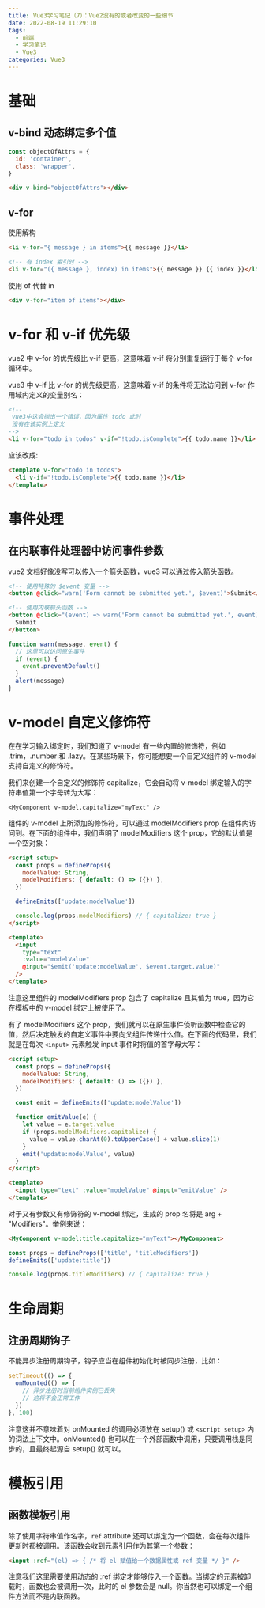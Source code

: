 ```yaml
---
title: Vue3学习笔记（7）：Vue2没有的或者改变的一些细节
date: 2022-08-19 11:29:10
tags:
  - 前端
  - 学习笔记
  - Vue3
categories: Vue3
---
```


# 基础

## v-bind 动态绑定多个值

```js
const objectOfAttrs = {
  id: 'container',
  class: 'wrapper',
}
```

```html
<div v-bind="objectOfAttrs"></div>
```

## v-for

使用解构

```html
<li v-for="{ message } in items">{{ message }}</li>

<!-- 有 index 索引时 -->
<li v-for="({ message }, index) in items">{{ message }} {{ index }}</li>
```

使用 of 代替 in

```html
<div v-for="item of items"></div>
```

# v-for 和 v-if 优先级

vue2 中 v-for 的优先级比 v-if 更高，这意味着 v-if 将分别重复运行于每个 v-for 循环中。

vue3 中 v-if 比 v-for 的优先级更高，这意味着 v-if 的条件将无法访问到 v-for 作用域内定义的变量别名：

```html
<!--
 vue3中这会抛出一个错误，因为属性 todo 此时
 没有在该实例上定义
-->
<li v-for="todo in todos" v-if="!todo.isComplete">{{ todo.name }}</li>
```

应该改成:

```html
<template v-for="todo in todos">
  <li v-if="!todo.isComplete">{{ todo.name }}</li>
</template>
```

# 事件处理

## 在内联事件处理器中访问事件参数

vue2 文档好像没写可以传入一个箭头函数，vue3 可以通过传入箭头函数。

```html
<!-- 使用特殊的 $event 变量 -->
<button @click="warn('Form cannot be submitted yet.', $event)">Submit</button>

<!-- 使用内联箭头函数 -->
<button @click="(event) => warn('Form cannot be submitted yet.', event)">
  Submit
</button>
```

```js
function warn(message, event) {
  // 这里可以访问原生事件
  if (event) {
    event.preventDefault()
  }
  alert(message)
}
```

# v-model 自定义修饰符

在在学习输入绑定时，我们知道了 v-model 有一些内置的修饰符，例如 .trim，.number 和 .lazy。在某些场景下，你可能想要一个自定义组件的 v-model 支持自定义的修饰符。

我们来创建一个自定义的修饰符 capitalize，它会自动将 v-model 绑定输入的字符串值第一个字母转为大写：

```vue
<MyComponent v-model.capitalize="myText" />
```

组件的 v-model 上所添加的修饰符，可以通过 modelModifiers prop 在组件内访问到。在下面的组件中，我们声明了 modelModifiers 这个 prop，它的默认值是一个空对象：

```html
<script setup>
  const props = defineProps({
    modelValue: String,
    modelModifiers: { default: () => ({}) },
  })

  defineEmits(['update:modelValue'])

  console.log(props.modelModifiers) // { capitalize: true }
</script>

<template>
  <input
    type="text"
    :value="modelValue"
    @input="$emit('update:modelValue', $event.target.value)"
  />
</template>
```

注意这里组件的 modelModifiers prop 包含了 capitalize 且其值为 true，因为它在模板中的 v-model 绑定上被使用了。

有了 modelModifiers 这个 prop，我们就可以在原生事件侦听函数中检查它的值，然后决定触发的自定义事件中要向父组件传递什么值。在下面的代码里，我们就是在每次 `<input>` 元素触发 input 事件时将值的首字母大写：

```html
<script setup>
  const props = defineProps({
    modelValue: String,
    modelModifiers: { default: () => ({}) },
  })

  const emit = defineEmits(['update:modelValue'])

  function emitValue(e) {
    let value = e.target.value
    if (props.modelModifiers.capitalize) {
      value = value.charAt(0).toUpperCase() + value.slice(1)
    }
    emit('update:modelValue', value)
  }
</script>

<template>
  <input type="text" :value="modelValue" @input="emitValue" />
</template>
```

对于又有参数又有修饰符的 v-model 绑定，生成的 prop 名将是 arg + "Modifiers"。举例来说：

```html
<MyComponent v-model:title.capitalize="myText"></MyComponent>
```

```js
const props = defineProps(['title', 'titleModifiers'])
defineEmits(['update:title'])

console.log(props.titleModifiers) // { capitalize: true }
```

# 生命周期

## 注册周期钩子

不能异步注册周期钩子，钩子应当在组件初始化时被同步注册，比如：

```js
setTimeout(() => {
  onMounted(() => {
    // 异步注册时当前组件实例已丢失
    // 这将不会正常工作
  })
}, 100)
```

注意这并不意味着对 onMounted 的调用必须放在 setup() 或 `<script setup>` 内的词法上下文中。onMounted() 也可以在一个外部函数中调用，只要调用栈是同步的，且最终起源自 setup() 就可以。

# 模板引用

## 函数模板引用

除了使用字符串值作名字，`ref` attribute 还可以绑定为一个函数，会在每次组件更新时都被调用。该函数会收到元素引用作为其第一个参数：

```html
<input :ref="(el) => { /* 将 el 赋值给一个数据属性或 ref 变量 */ }" />
```

注意我们这里需要使用动态的 :ref 绑定才能够传入一个函数。当绑定的元素被卸载时，函数也会被调用一次，此时的 el 参数会是 null。你当然也可以绑定一个组件方法而不是内联函数。
